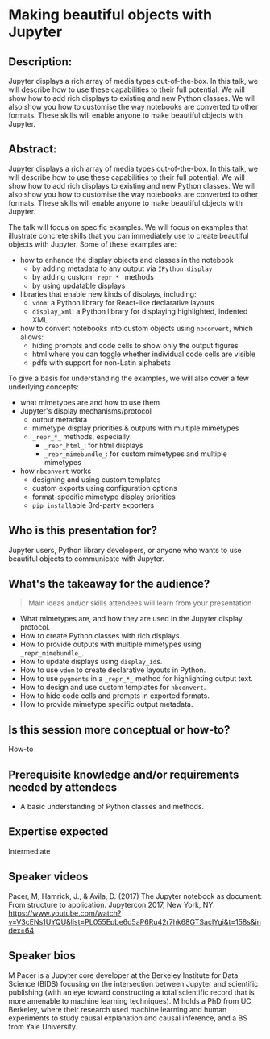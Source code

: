 # Making beautiful objects with Jupyter

## Description:

Jupyter displays a rich array of media types out-of-the-box. In this talk, we
will describe how to use these capabilities to their full potential. We will
show how to add rich displays to existing and new Python classes. We will also
show you how to customise the way notebooks are converted to other formats.
These skills will enable anyone to make beautiful objects with Jupyter.

## Abstract:

Jupyter displays a rich array of media types out-of-the-box. In this talk, we
will describe how to use these capabilities to their full potential. We will
show how to add rich displays to existing and new Python classes. We will also
show you how to customise the way notebooks are converted to other formats.
These skills will enable anyone to make beautiful objects with Jupyter.

The talk will focus on specific examples. We will focus on examples that
illustrate concrete skills that you can immediately use to create beautiful
objects with Jupyter. Some of these examples are:

- how to enhance the display objects and classes in the notebook
    - by adding metadata to any output via `IPython.display`
    - by adding custom `_repr_*_` methods 
    - by using updatable displays
- libraries that enable new kinds of displays, including:
    - `vdom`: a Python library for React-like declarative layouts
    - `display_xml`: a Python library for displaying highlighted, indented XML
- how to convert notebooks into custom objects using `nbconvert`, which allows:
    - hiding prompts and code cells to show only the output figures
    - html where you can toggle whether individual code cells are visible
    - pdfs with support for non-Latin alphabets

To give a basis for understanding the examples, we will also cover a few
underlying concepts: 

- what mimetypes are and how to use them
- Jupyter's display mechanisms/protocol
    - output metadata
    - mimetype display priorities & outputs with multiple mimetypes 
    - `_repr_*_` methods, especially 
        - `_repr_html_`: for html displays 
        - `_repr_mimebundle_`: for custom mimetypes and multiple mimetypes
- how `nbconvert` works
    - designing and using custom templates
    - custom exports using configuration options
    - format-specific mimetype display priorities
    - `pip install`able 3rd-party exporters

## Who is this presentation for?

Jupyter users, Python library developers, or anyone who wants to use beautiful
objects to communicate with Jupyter.

## What's the takeaway for the audience?

> Main ideas and/or skills attendees will learn from your presentation

- What mimetypes are, and how they are used in the Jupyter display protocol.
- How to create Python classes with rich displays.
- How to provide outputs with multiple mimetypes using `_repr_mimebundle_`.
- How to update displays using `display_id`s.
- How to use `vdom` to create declarative layouts in Python.
- How to use `pygments` in a `_repr_*_` method for highlighting output text.
- How to design and use custom templates for `nbconvert`.
- How to hide code cells and prompts in exported formats. 
- How to provide mimetype specific output metadata.

## Is this session more conceptual or how-to?

How-to

## Prerequisite knowledge and/or requirements needed by attendees

- A basic understanding of Python classes and methods.

## Expertise expected

Intermediate  

## Speaker videos
Pacer, M, Hamrick, J., & Avila, D. (2017) The Jupyter notebook as document: From structure to application. Jupytercon 2017, New York, NY. 
https://www.youtube.com/watch?v=V3cENs1UYQU&list=PL055Epbe6d5aP6Ru42r7hk68GTSaclYgi&t=158s&index=64


## Speaker bios

M Pacer is a Jupyter core developer at the Berkeley Institute for Data Science (BIDS) focusing on the intersection between Jupyter and scientific publishing (with an eye toward constructing a total scientific record that is more amenable to machine learning techniques). M holds a PhD from UC Berkeley, where their research used machine learning and human experiments to study causal explanation and causal inference, and a BS from Yale University.

